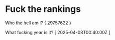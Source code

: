 # Fuck the rankings

Who the hell am I?
{ 29757622 }

What fucking year is it?
[ 2025-04-08T00:40:00Z ]
